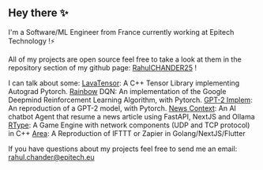 ## Hey there ✨

I'm a Software/ML Engineer from France currently working at Epitech Technology !⚡

All of my projects are open source feel free to take a look at them in the repository section of my github page: [RahulCHANDER25](https://github.com/RahulCHANDER25?tab=repositories) !

I can talk about some:
[LavaTensor](https://github.com/RahulCHANDER25/LavaTensor): A C++ Tensor Library implementing Autograd Pytorch.
[Rainbow](https://github.com/RahulCHANDER25/Rainbow-DQN) DQN: An implementation of the Google Deepmind Reinforcement Learning Algorithm, with Pytorch.
[GPT-2 Implem](https://github.com/RahulCHANDER25/GPT-2-Implem): An reproduction of a GPT-2 model, with Pytorch.
[News Context](https://github.com/RahulCHANDER25/News-Context): An AI chatbot Agent that resume a news article using FastAPI, NextJS and Ollama
[RType](https://github.com/RahulCHANDER25/R-Type): A Game Engine with network components (UDP and TCP protocol) in C++
[Area](https://github.com/RahulCHANDER25/AREA): A Reproduction of IFTTT or Zapier in Golang/NextJS/Flutter

If you have questions about my projects feel free to send me an email:
rahul.chander@epitech.eu

<!--
**RahulCHANDER25/RahulCHANDER25** is a ✨ _special_ ✨ repository because its `README.md` (this file) appears on your GitHub profile.

Here are some ideas to get you started:

- 🔭 I’m currently working on ...
- 🌱 I’m currently learning ...
- 👯 I’m looking to collaborate on ...
- 🤔 I’m looking for help with ...
- 💬 Ask me about ...
- 📫 How to reach me: ...
- 😄 Pronouns: ...
- ⚡ Fun fact: ...
-->
